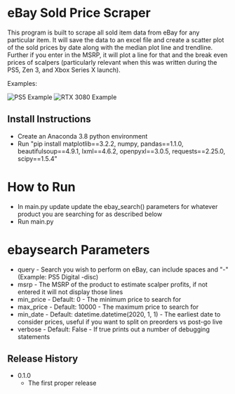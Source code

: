 # eBay Sold Price Scraper

This program is built to scrape all sold item data from eBay for any particular item. It will save the data to an excel file and create a scatter plot of the sold prices by date along with the median plot line and trendline. Further if you enter in the MSRP, it will plot a line for that and the break even prices of scalpers (particularly relevant when this was written during the PS5, Zen 3, and Xbox Series X launch). 

Examples:

![PS5 Example](https://github.com/driscoll42/ebayScraper/blob/master/PS5%20-digital.png)
![RTX 3080 Example](https://github.com/driscoll42/ebayScraper/blob/master/RTX+3080.png?raw=true)

## Install Instructions

* Create an Anaconda 3.8 python environment
* Run "pip install matplotlib==3.2.2, numpy, pandas==1.1.0, beautifulsoup==4.9.1, lxml==4.6.2, openpyxl==3.0.5, requests==2.25.0, scipy==1.5.4"

# How to Run
* In main.py update update the ebay_search() parameters for whatever product you are searching for as described below 
* Run main.py

# ebaysearch Parameters

* query - Search you wish to perform on eBay, can include spaces and "-" (Example: PS5 Digital -disc)
* msrp - The MSRP of the product to estimate scalper profits, if not entered it will not display those lines
* min_price - Default: 0 - The minimum price to search for
* max_price - Default: 10000 - The maximum price to search for
* min_date - Default: datetime.datetime(2020, 1, 1) - The earliest date to consider prices, useful if you want to split on preorders vs post-go live
* verbose - Default: False - If true prints out a number of debugging statements

## Release History

* 0.1.0
    * The first proper release
